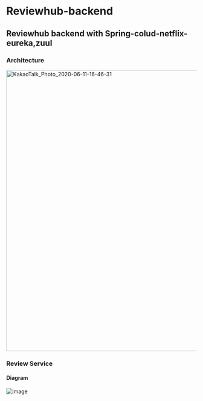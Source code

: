 

# Reviewhub-backend



## Reviewhub backend with Spring-colud-netflix-eureka,zuul







### Architecture
<img width="742" alt="KakaoTalk_Photo_2020-06-11-16-46-31" src="https://user-images.githubusercontent.com/46887352/84359200-41615a80-ac03-11ea-8d49-f8e3ac623e1a.png">



### Review Service

#### Diagram

![image](https://user-images.githubusercontent.com/46887352/84977943-a3bbdd00-b166-11ea-8f17-5c8d10241665.png)
